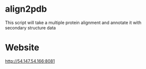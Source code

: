 # align2pdb
This script will take a multiple protein alignment and annotate it with secondary structure data

# Website
http://54.147.54.166:8081


